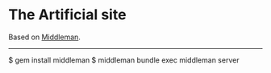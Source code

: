 # The Artificial site

Based on [Middleman](http://middlemanapp.com/).

---

  $ gem install middleman
  $ middleman bundle exec middleman server
  
